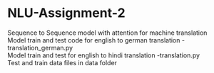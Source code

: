# NLU-Assignment-2
Sequence to Sequence model with attention for machine translation  
Model train and test code for english to german translation - translation_german.py  
Model train and test for english to hindi translation -translation.py  
Test and train data files in data folder

